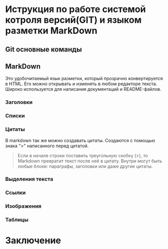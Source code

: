 # Иструкция по работе системой котроля версий(GIT) и языком разметки MarkDown
## Git основные команды  

## MarkDown 
Это удобочитаемый язык разметки, который прозрачно конвертируется в HTML. Его можно открывать и изменять в любом редакторе текста. Широко используется для написания документаций и README-файлов.
### Заголовки

### Списки

### Цитаты
В markdown так же можно создавать цитаты. Создаются с помощью знака ">" написанного перед цитатой.
> Если в начале строки поставить треугольную скобку (>), то Markdown превратит текст после неё в цитату. Внутри могут быть любые блоки: параграфы, заголовки или даже другие цитаты.
### Выделения текста

### Ссылки

### Изображения

### Таблицы 

# Заключение